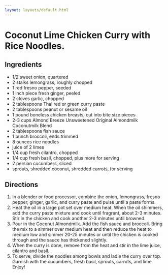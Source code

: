 ```yaml
---
layout: layouts/default.html
---
```


# Coconut Lime Chicken Curry with Rice Noodles.

## Ingredients

- 1/2 sweet onion, quartered
- 2 stalks lemongrass, roughly chopped
- 1 red fresno pepper, seeded
- 1 inch piece fresh ginger, peeled
- 2 cloves garlic, chopped
- 2 tablespoons Thai red or green curry paste
- 2 tablespoons peanut or sesame oil
- 1 pound boneless chicken breasts, cut into bite size pieces
- 2-3 cups Almond Breeze Unsweetened Original Almondmilk Coconutmilk Blend
- 2 tablespoons fish sauce
- 1 bunch broccoli, ends trimmed
- 8 ounces rice noodles
- juice of 2 limes
- 1/4 cup fresh cilantro, chopped
- 1/4 cup fresh basil, chopped, plus more for serving
- 2 persian cucumbers, sliced
- sprouts, shredded coconut, shredded carrots, for serving

## Directions

1. In a blender or food processor, combine the onion, lemongrass, fresno pepper, ginger, garlic, and curry paste and pulse until a paste forms.
2. Heat the oil in a large pot set over medium heat. When the oil shimmers, add the curry paste mixture and cook until fragrant, about 2-3 minutes. Stir in the chicken and cook another 2-3 minutes until browned.
3. Pour in the Coconut Almondmilk. Add the fish sauce and broccoli. Bring the mix to a simmer over medium heat and then reduce the heat to medium low and simmer 20-25 minutes or until the chicken is cooked through and the sauce has thickened slightly.
4. When the curry is done, remove from the heat and stir in the lime juice, cilantro and basil.
5. To serve, divide the noodles among bowls and ladle the curry over top. Garnish with the cucumbers, fresh basil, sprouts, carrots, and lime. Enjoy!
